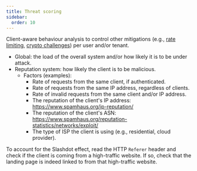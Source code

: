 ```yaml
---
title: Threat scoring
sidebar:
  order: 10
---
```


Client-aware behaviour analysis to control other mitigations (e.g., [rate limiting](rate-limiting.md), [crypto challenges](crypto-challenges.md)) per user and/or tenant.

- Global: the load of the overall system and/or how likely it is to be under attack.
- Reputation system: how likely the client is to be malicious.
  - Factors (examples):
    - Rate of requests from the same client, if authenticated.
    - Rate of requests from the same IP address, regardless of clients.
    - Rate of invalid requests from the same client and/or IP address.
    - The reputation of the client's IP address: https://www.spamhaus.org/ip-reputation/
    - The reputation of the client's ASN: https://www.spamhaus.org/reputation-statistics/networks/exploit/
    - The type of ISP the client is using (e.g., residential, cloud provider).

To account for the Slashdot effect,
read the HTTP `Referer` header and check if the client is coming from a high-traffic website.
If so, check that the landing page is indeed linked to from that high-traffic website.
